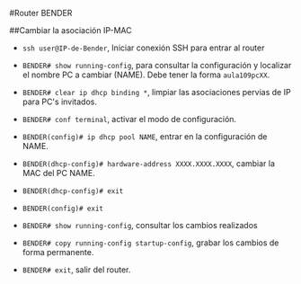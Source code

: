 
#Router BENDER

##Cambiar la asociación IP-MAC

* `ssh user@IP-de-Bender`, Iniciar conexión SSH para entrar al router

* `BENDER# show running-config`, para consultar la configuración y localizar el nombre
PC a cambiar (NAME). Debe tener la forma `aula109pcXX`.
* `BENDER# clear ip dhcp binding *`, limpiar las asociaciones pervias de IP para PC's invitados.
* `BENDER# conf terminal`, activar el modo de configuración.
* `BENDER(config)# ip dhcp pool NAME`, entrar en la configuración de NAME.
* `BENDER(dhcp-config)# hardware-address XXXX.XXXX.XXXX`, cambiar la MAC del PC NAME.
* `BENDER(dhcp-config)# exit`
* `BENDER(config)# exit`

* `BENDER# show running-config`, consultar los cambios realizados
* `BENDER# copy running-config startup-config`, grabar los cambios de forma permanente.
* `BENDER# exit`, salir del router.

